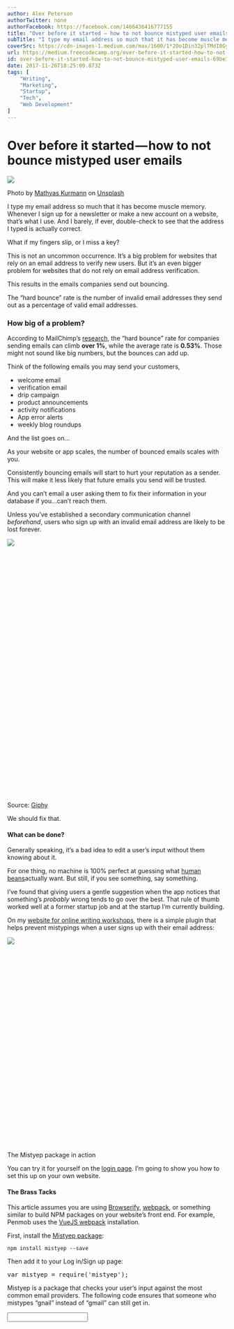```yaml
---
author: Alex Peterson
authorTwitter: none
authorFacebook: https://facebook.com/1466436416777155
title: "Over before it started — how to not bounce mistyped user emails"
subTitle: "I type my email address so much that it has become muscle memory. Whenever I sign up for a newsletter or make a new account on a website,..."
coverSrc: https://cdn-images-1.medium.com/max/1600/1*2Oo1Din32plTMdI8GypK4Q.jpeg
url: https://medium.freecodecamp.org/over-before-it-started-how-to-not-bounce-mistyped-user-emails-69be32408f21
id: over-before-it-started-how-to-not-bounce-mistyped-user-emails-69be32408f21
date: 2017-11-26T18:25:09.873Z
tags: [
	"Writing",
	"Marketing",
	"Startup",
	"Tech",
	"Web Development"
]
---
```

# Over before it started — how to not bounce mistyped user emails







![](https://cdn-images-1.medium.com/max/1600/1*2Oo1Din32plTMdI8GypK4Q.jpeg)






Photo by [Mathyas Kurmann](https://unsplash.com/photos/fb7yNPbT0l8?utm_source=unsplash&utm_medium=referral&utm_content=creditCopyText) on [Unsplash](https://unsplash.com/?utm_source=unsplash&utm_medium=referral&utm_content=creditCopyText)



I type my email address so much that it has become muscle memory. Whenever I sign up for a newsletter or make a new account on a website, that’s what I use. And I barely, if ever, double-check to see that the address I typed is actually correct.

What if my fingers slip, or I miss a key?

This is not an uncommon occurrence. It’s a big problem for websites that rely on an email address to verify new users. But it’s an even bigger problem for websites that do not rely on email address verification.

This results in the emails companies send out bouncing.

The “hard bounce” rate is the number of invalid email addresses they send out as a percentage of valid email addresses.

### How big of a problem?

According to MailChimp’s [research](https://mailchimp.com/resources/research/email-marketing-benchmarks/), the “hard bounce” rate for companies sending emails can climb **over 1%**, while the average rate is **0.53%**. Those might not sound like big numbers, but the bounces can add up.

Think of the following emails you may send your customers,

*   welcome email
*   verification email
*   drip campaign
*   product announcements
*   activity notifications
*   App error alerts
*   weekly blog roundups

And the list goes on…

As your website or app scales, the number of bounced emails scales with you.

Consistently bouncing emails will start to hurt your reputation as a sender. This will make it less likely that future emails you send will be trusted.

And you can’t email a user asking them to fix their information in your database if you…can’t reach them.

Unless you’ve established a secondary communication channel _beforehand_, users who sign up with an invalid email address are likely to be lost forever.





![](https://i.embed.ly/1/display/resize?url=https%3A%2F%2Fmedia.giphy.com%2Fmedia%2FHq4ptrrJaTvwY%2F200w.gif&key=a19fcc184b9711e1b4764040d3dc5c07&width=40)


<iframe data-width="435" data-height="557" width="435" height="557" data-src="https://medium.freecodecamp.org/media/d4a31ea84dff677746575a594b78c34e?postId=69be32408f21" data-media-id="d4a31ea84dff677746575a594b78c34e" data-thumbnail="https://i.embed.ly/1/image?url=https%3A%2F%2Fmedia.giphy.com%2Fmedia%2FHq4ptrrJaTvwY%2F200w.gif&amp;key=a19fcc184b9711e1b4764040d3dc5c07" class="progressiveMedia-iframe js-progressiveMedia-iframe" allowfullscreen="" frameborder="0"></iframe>






Source: [Giphy](https://media.giphy.com/media/Hq4ptrrJaTvwY/giphy.gif)



We should fix that.

#### What can be done?

Generally speaking, it’s a bad idea to edit a user’s input without them knowing about it.

For one thing, no machine is 100% perfect at guessing what [human beans](https://www.youtube.com/watch?v=-DSVDcw6iW8)actually want. But still, if you see something, say something.

I’ve found that giving users a gentle suggestion when the app notices that something’s _probably_ wrong tends to go over the best. That rule of thumb worked well at a former startup job and at the startup I’m currently building.

On my [website for online writing workshops](https://www.penmob.com), there is a simple plugin that helps prevent mistypings when a user signs up with their email address:





![](https://i.embed.ly/1/display/resize?url=https%3A%2F%2Fthumbs.gfycat.com%2FInconsequentialLegitimateHind-size_restricted.gif&key=a19fcc184b9711e1b4764040d3dc5c07&width=40)


<iframe data-width="1280" data-height="816" width="700" height="446" data-src="https://medium.freecodecamp.org/media/15048eb65ef745d2fa6e3f81ee4b8258?postId=69be32408f21" data-media-id="15048eb65ef745d2fa6e3f81ee4b8258" data-thumbnail="https://i.embed.ly/1/image?url=https%3A%2F%2Fthumbs.gfycat.com%2FInconsequentialLegitimateHind-size_restricted.gif&amp;key=a19fcc184b9711e1b4764040d3dc5c07" class="progressiveMedia-iframe js-progressiveMedia-iframe" allowfullscreen="" frameborder="0"></iframe>






The Mistyep package in action



You can try it for yourself on the [login page](https://www.penmob.com/login). I’m going to show you how to set this up on your own website.

#### The Brass Tacks

This article assumes you are using [Browserify](https://medium.com/@christopherphillips_88739/a-beginners-guide-to-browserify-1170a724ceb2), [webpack](https://webpack.js.org/), or something similar to build NPM packages on your website’s front end. For example, Penmob uses the [VueJS webpack](https://vuejs.org/v2/guide/installation.html#CLI) installation.

First, install the [Mistyep package](https://www.npmjs.com/package/mistyep):

    npm install mistyep --save

Then add it to your Log in/Sign up page:

<pre name="db6d" id="db6d" class="graf graf--pre graf-after--p">var mistyep = require('mistyep');</pre>

Mistyep is a package that checks your user’s input against the most common email providers. The following code ensures that someone who mistypes “gnail” instead of “gmail” can still get in.

<pre name="43e4" id="43e4" class="graf graf--pre graf-after--p"><input type="email" id="emailInput" /></pre>

<pre name="5bee" id="5bee" class="graf graf--pre graf-after--pre"><!-- ... --></pre>

<pre name="5c49" id="5c49" class="graf graf--pre graf-after--pre"><script>  
`// Get your user's email input from the login form.  
var emailInput = document.getElementById('emailInput').value;`</pre>

    // Mistyep returns the original value if no correction is found.var correctedEmail = mistyep.email(emailInput);

    if (emailInput !== correctedEmail) {  // suggest the alternative spelling to the user.}</script>

It’s up to you to decide how to handle surfacing the suggestion to the user. In the GIF above, when `emailInput` is not equal to `correctedEmail` I display a box. The box contains the text `Did you mean {{ correctedEmail }}?`. Clicking on that box sets the original `emailInput` field equal to `correctedEmail`, which then hides the box.

Note that it takes a manual click from the user to actually apply the suggestion in this example. You’ll get into trouble pretty fast by auto-updating your database records with the suggestions that Mistyep finds.

You can also use Mistyep to check against an arbitrary list of words — not just email addresses. Feel free to check out the [code example](https://www.npmjs.com/package/mistyep#for-custom-words) and play with the [live demo](https://penmob.github.io/mistyep/).

#### Keep it simple

Validating email addresses is a [black hole](http://emailregex.com/) that I don’t recommend venturing too far down. Mistyep can’t catch every possible mistake (nothing can). But, it’ll provide the right suggestion to users who mistype their email address for the vast majority of cases.

I hope you find this useful for your own app or website. I post engineering insights, writing tips, and product announcements on [Twitter](https://twitter.com/pen_mob). For (infrequent) updates, [follow me](https://twitter.com/pen_mob). Happy building!








